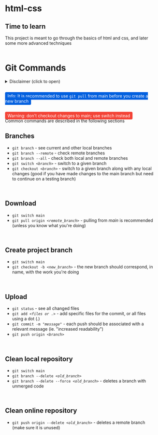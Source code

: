 # html-css
## Time to learn
This project is meant to go through the basics of html and css, and later some more advanced techniques
<br />
<br />

# Git Commands
<details>
<summary>Disclaimer (click to open)</summary>
<hr>

All text consisting of <code>&lt;explaination&gt;</code> should replace both the symbols and text; 

> <code>dummy command &lt;example&gt;</code>
>
> <code>dummy command value</code>
>
> Example:
> 
> <code>git switch <i>&lt;branch&gt;</i></code> - you want to switch to the main branch
>
> Corresponds to:
> 
> <code>git switch main</code>

But quotation-marks should remain while the inner text is changed ie.

> <code>dummy command "example message"</code>
>
> <code>dummy command "true message"</code>
> 
> Example:
> 
> <code>git commit -m "<i>message</i>"</code> - you want to commit an image update
>
> Corresponds to:
> 
> <code>git commit -m "image now haunts people"</code>
<hr>
</details>

<br />

<span style="background: #0060df; color: white; border-radius: 4px; padding: 4px 8px;">Info: It is recommended to use <code>git pull</code> from main before you create a new branch</span>

<br />
<span style="background: #f44336; color: white;  border-radius: 4px; padding: 4px 8px;">Warning: don't checkout changes to main; use switch instead</span>

<br />
Common commands are described in the following sections

## Branches
- <code>git branch</code> - see current and other local branches
- <code>git branch --remote</code> - check remote branches 
- <code>git branch --all</code> - check both local and remote branches 
- <code>git switch <i>&lt;branch&gt;</i></code> - switch to a given branch
- <code>git checkout <i>&lt;branch&gt;</i></code> - switch to a given branch along with any local changes (good if you have made changes to the main branch but need to continue on a testing branch)

<br />

## Download 
- <code>git switch main</code>
- <code>git pull origin <i>&lt;remote_branch&gt;</i></code> - pulling from <i>main</i> is recommended (unless you know what you're doing)

<br />

## Create project branch 
- <code>git switch main</code>
- <code>git checkout -b <i>&lt;new_branch&gt;</i></code> - the new branch should correspond, in name, with the work you're doing

<br />

## Upload
- <code>git status</code> - see all changed files
- <code>git add <i>&lt;files or .&gt;</i></code> - add specific files for the commit, or all files using a dot (.)
- <code>git commit -m "<i>message</i>"</code> - each push should be associated with a relevant message (ie. "increased readability")
- <code>git push origin <i>&lt;branch&gt;</i></code> 

<br />

## Clean local repository
- <code>git switch main</code>
- <code>git branch --delete <i>&lt;old_branch&gt;</i></code>
- <code>git branch --delete --force <i>&lt;old_branch&gt;</i></code> - deletes a branch with unmerged code

<br />

## Clean online repository
- <code>git push origin --delete <i>&lt;old_branch&gt;</i></code> - deletes a remote branch (make sure it is unused)
